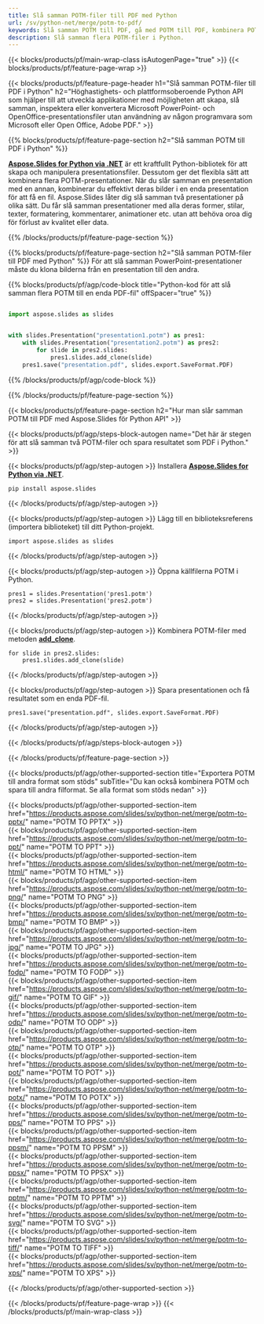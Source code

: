 ```yaml
---
title: Slå samman POTM-filer till PDF med Python
url: /sv/python-net/merge/potm-to-pdf/
keywords: Slå samman POTM till PDF, gå med POTM till PDF, kombinera POTM till PDF, PowerPoint, Presentation, PDF, Python, Aspose
description: Slå samman flera POTM-filer i Python.
---
```


{{< blocks/products/pf/main-wrap-class isAutogenPage="true" >}}
{{< blocks/products/pf/feature-page-wrap >}}

{{< blocks/products/pf/feature-page-header h1="Slå samman POTM-filer till PDF i Python" h2="Höghastighets- och plattformsoberoende Python API som hjälper till att utveckla applikationer med möjligheten att skapa, slå samman, inspektera eller konvertera Microsoft PowerPoint- och OpenOffice-presentationsfiler utan användning av någon programvara som Microsoft eller Open Office, Adobe PDF." >}}

{{% blocks/products/pf/feature-page-section h2="Slå samman POTM till PDF i Python" %}}

[**Aspose.Slides for Python via .NET**](https://products.aspose.com/slides/sv/python-net/) är ett kraftfullt Python-bibliotek för att skapa och manipulera presentationsfiler. Dessutom ger det flexibla sätt att kombinera flera POTM-presentationer. När du slår samman en presentation med en annan, kombinerar du effektivt deras bilder i en enda presentation för att få en fil. Aspose.Slides låter dig slå samman två presentationer på olika sätt. Du får slå samman presentationer med alla deras former, stilar, texter, formatering, kommentarer, animationer etc. utan att behöva oroa dig för förlust av kvalitet eller data.

{{% /blocks/products/pf/feature-page-section %}}

{{% blocks/products/pf/feature-page-section  h2="Slå samman POTM-filer till PDF med Python" %}}
För att slå samman PowerPoint-presentationer måste du klona bilderna från en presentation till den andra.

{{% blocks/products/pf/agp/code-block title="Python-kod för att slå samman flera POTM till en enda PDF-fil" offSpacer="true" %}}

```python

import aspose.slides as slides


with slides.Presentation("presentation1.potm") as pres1:
    with slides.Presentation("presentation2.potm") as pres2:
        for slide in pres2.slides:
            pres1.slides.add_clone(slide)
    pres1.save("presentation.pdf", slides.export.SaveFormat.PDF)
```


{{% /blocks/products/pf/agp/code-block %}}

{{% /blocks/products/pf/feature-page-section %}}

{{< blocks/products/pf/feature-page-section  h2="Hur man slår samman POTM till PDF med Aspose.Slides för Python API" >}}

{{< blocks/products/pf/agp/steps-block-autogen name="Det här är stegen för att slå samman två POTM-filer och spara resultatet som PDF i Python." >}}

{{< blocks/products/pf/agp/step-autogen >}}
Installera [**Aspose.Slides for Python via .NET**](https://products.aspose.com/slides/sv/python-net/).
```
pip install aspose.slides
```
{{< /blocks/products/pf/agp/step-autogen >}}

{{< blocks/products/pf/agp/step-autogen >}}
Lägg till en biblioteksreferens (importera biblioteket) till ditt Python-projekt.
```
import aspose.slides as slides
```
{{< /blocks/products/pf/agp/step-autogen >}}

{{< blocks/products/pf/agp/step-autogen >}}
Öppna källfilerna POTM i Python.
```
pres1 = slides.Presentation('pres1.potm')
pres2 = slides.Presentation('pres2.potm')
```
{{< /blocks/products/pf/agp/step-autogen >}}

{{< blocks/products/pf/agp/step-autogen >}}
Kombinera POTM-filer med metoden [**add_clone**](https://reference.aspose.com/slides/python-net/aspose.slides/islidecollection/#methods).
```
for slide in pres2.slides:
    pres1.slides.add_clone(slide)
```
{{< /blocks/products/pf/agp/step-autogen >}}

{{< blocks/products/pf/agp/step-autogen >}}
Spara presentationen och få resultatet som en enda PDF-fil.
```
pres1.save("presentation.pdf", slides.export.SaveFormat.PDF)
```

{{< /blocks/products/pf/agp/step-autogen >}}

{{< /blocks/products/pf/agp/steps-block-autogen >}}

{{< /blocks/products/pf/feature-page-section >}}

{{< blocks/products/pf/agp/other-supported-section title="Exportera POTM till andra format som stöds" subTitle="Du kan också kombinera POTM och spara till andra filformat. Se alla format som stöds nedan" >}}

{{< blocks/products/pf/agp/other-supported-section-item href="https://products.aspose.com/slides/sv/python-net/merge/potm-to-pptx/" name="POTM TO PPTX" >}}  
{{< blocks/products/pf/agp/other-supported-section-item href="https://products.aspose.com/slides/sv/python-net/merge/potm-to-ppt/" name="POTM TO PPT" >}}  
{{< blocks/products/pf/agp/other-supported-section-item href="https://products.aspose.com/slides/sv/python-net/merge/potm-to-html/" name="POTM TO HTML" >}}  
{{< blocks/products/pf/agp/other-supported-section-item href="https://products.aspose.com/slides/sv/python-net/merge/potm-to-png/" name="POTM TO PNG" >}}  
{{< blocks/products/pf/agp/other-supported-section-item href="https://products.aspose.com/slides/sv/python-net/merge/potm-to-bmp/" name="POTM TO BMP" >}}  
{{< blocks/products/pf/agp/other-supported-section-item href="https://products.aspose.com/slides/sv/python-net/merge/potm-to-jpg/" name="POTM TO JPG" >}}  
{{< blocks/products/pf/agp/other-supported-section-item href="https://products.aspose.com/slides/sv/python-net/merge/potm-to-fodp/" name="POTM TO FODP" >}}  
{{< blocks/products/pf/agp/other-supported-section-item href="https://products.aspose.com/slides/sv/python-net/merge/potm-to-gif/" name="POTM TO GIF" >}}  
{{< blocks/products/pf/agp/other-supported-section-item href="https://products.aspose.com/slides/sv/python-net/merge/potm-to-odp/" name="POTM TO ODP" >}}  
{{< blocks/products/pf/agp/other-supported-section-item href="https://products.aspose.com/slides/sv/python-net/merge/potm-to-otp/" name="POTM TO OTP" >}}  
{{< blocks/products/pf/agp/other-supported-section-item href="https://products.aspose.com/slides/sv/python-net/merge/potm-to-pot/" name="POTM TO POT" >}}  
{{< blocks/products/pf/agp/other-supported-section-item href="https://products.aspose.com/slides/sv/python-net/merge/potm-to-potx/" name="POTM TO POTX" >}}  
{{< blocks/products/pf/agp/other-supported-section-item href="https://products.aspose.com/slides/sv/python-net/merge/potm-to-pps/" name="POTM TO PPS" >}}  
{{< blocks/products/pf/agp/other-supported-section-item href="https://products.aspose.com/slides/sv/python-net/merge/potm-to-ppsm/" name="POTM TO PPSM" >}}  
{{< blocks/products/pf/agp/other-supported-section-item href="https://products.aspose.com/slides/sv/python-net/merge/potm-to-ppsx/" name="POTM TO PPSX" >}}  
{{< blocks/products/pf/agp/other-supported-section-item href="https://products.aspose.com/slides/sv/python-net/merge/potm-to-pptm/" name="POTM TO PPTM" >}}  
{{< blocks/products/pf/agp/other-supported-section-item href="https://products.aspose.com/slides/sv/python-net/merge/potm-to-svg/" name="POTM TO SVG" >}}  
{{< blocks/products/pf/agp/other-supported-section-item href="https://products.aspose.com/slides/sv/python-net/merge/potm-to-tiff/" name="POTM TO TIFF" >}}  
{{< blocks/products/pf/agp/other-supported-section-item href="https://products.aspose.com/slides/sv/python-net/merge/potm-to-xps/" name="POTM TO XPS" >}}  


{{< /blocks/products/pf/agp/other-supported-section >}}

{{< /blocks/products/pf/feature-page-wrap >}}
{{< /blocks/products/pf/main-wrap-class >}}